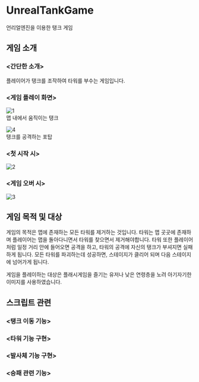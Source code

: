 # UnrealTankGame
언리얼엔진을 이용한 탱크 게임

게임 소개
---
### <간단한 소개>
플레이어가 탱크를 조작하여 타워를 부수는 게임입니다.

### <게임 플레이 화면>
![1](https://user-images.githubusercontent.com/77041622/193404751-2e515bfa-80f2-4380-b092-275f5fbcff1f.PNG)
<br>맵 내에서 움직이는 탱크

![4](https://user-images.githubusercontent.com/77041622/193404804-72beaf3c-3ec8-4b24-9b08-0a2eaa764c25.PNG)
<br>탱크를 공격하는 포탑

### <첫 시작 시>
![2](https://user-images.githubusercontent.com/77041622/193404784-c18ca17d-7550-4c87-b3c7-f586c07b5be3.PNG)

### <게임 오버 시>
![3](https://user-images.githubusercontent.com/77041622/193404797-ab128210-ff1b-4373-924b-1887510868d6.PNG)

게임 목적 및 대상
---
게임의 목적은 맵에 존재하는 모든 타워를 제거하는 것입니다.
타워는 맵 곳곳에 존재하며 플레이어는 맵을 돌아다니면서 타워를 찾으면서 제거해야합니다.
타워 또한 플레이어처럼 일정 거리 안에 들어오면 공격을 하고, 타워의 공격에 자신의 탱크가 부셔지면 실패하게 됩니다.
모든 타워를 파괴하는데 성공하면, 스테이지가 클리어 되며 다음 스테이지에 넘어가게 됩니다.

게임을 플레이하는 대상은 플래시게임을 즐기는 유저나 낮은 연령층을 노려 아기자기한 이미지를 사용하였습니다.

스크립트 관련
---
### <탱크 이동 기능>


### <타워 기능 구현>


### <발사체 기능 구현>


### <승패 관련 기능>

